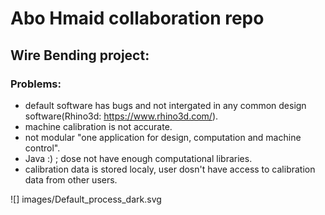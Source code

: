 # Abo Hmaid collaboration repo

## Wire Bending project:

### Problems:

- default software has bugs and not intergated in any common design software(Rhino3d: https://www.rhino3d.com/).
- machine calibration is not accurate.
- not modular "one application for design, computation and machine control".
- Java :) ; dose not have enough computational libraries.
- calibration data is stored localy, user dosn't have access to calibration data from other users.

![] images/Default_process_dark.svg


